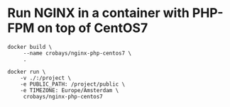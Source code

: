 # Run NGINX in a container with PHP-FPM on top of CentOS7

	docker build \
		 --name crobays/nginx-php-centos7 \
		 .

	docker run \
		-v ./:/project \
		-e PUBLIC_PATH: /project/public \
		-e TIMEZONE: Europe/Amsterdam \
		 crobays/nginx-php-centos7

